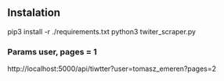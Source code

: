 ## Instalation

pip3 install -r ./requirements.txt
python3 twiter_scraper.py

### Params user, pages = 1

http://localhost:5000/api/tiwtter?user=tomasz_emeren?pages=2
